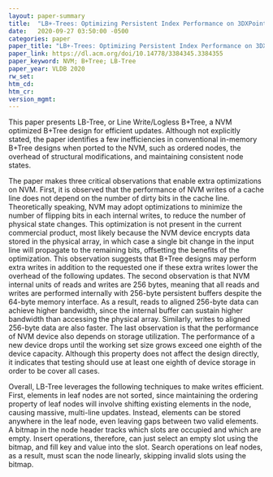```yaml
---
layout: paper-summary
title:  "LB+-Trees: Optimizing Persistent Index Performance on 3DXPoint Memory"
date:   2020-09-27 03:50:00 -0500
categories: paper
paper_title: "LB+-Trees: Optimizing Persistent Index Performance on 3DXPoint Memory"
paper_link: https://dl.acm.org/doi/10.14778/3384345.3384355
paper_keyword: NVM; B+Tree; LB-Tree
paper_year: VLDB 2020
rw_set:
htm_cd:
htm_cr:
version_mgmt:
---
```


This paper presents LB-Tree, or Line Write/Logless B+Tree, a NVM optimized B+Tree design for efficient updates.
Although not explicitly stated, the paper identifies a few inefficiencies in conventional in-memory B+Tree designs
when ported to the NVM, such as ordered nodes, the overhead of structural modifications, and maintaining consistent
node states.

The paper makes three critical observations that enable extra optimizations on NVM. First, it is observed that the 
performance of NVM writes of a cache line does not depend on the number of dirty bits in the cache line. Theoretically
speaking, NVM may adopt optimizations to minimize the number of flipping bits in each internal writes, to reduce the 
number of physical state changes. This optimization is not present in the current commercial product, most likely because
the NVM device encrypts data stored in the physical array, in which case a single bit change in the input line will
propagate to the remaining bits, offsetting the benefits of the optimization. This observation suggests that B+Tree
designs may perform extra writes in addition to the requested one if these extra writes lower the overhead of the following
updates. 
The second observation is that NVM internal units of reads and writes are 256 bytes, meaning that all reads and writes
are performed internally with 256-byte persistent buffers despite the 64-byte memory interface. 
As a result, reads to aligned 256-byte data can achieve higher bandwidth, since the internal buffer can sustain higher
bandwidth than accessing the physical array. Similarly, writes to aligned 256-byte data are also faster.
The last observation is that the performance of NVM device also depends on storage utilization. The performance of a
new device drops until the working set size grows exceed one eighth of the device capacity. Although this property
does not affect the design directly, it indicates that testing should use at least one eighth of device storage in order
to be cover all cases.

Overall, LB-Tree leverages the following techniques to make writes efficient. First, elements in leaf nodes are not sorted,
since maintaining the ordering property of leaf nodes will involve shifting existing elements in the node, causing massive,
multi-line updates. Instead, elements can be stored anywhere in the leaf node, even leaving gaps between two valid 
elements. A bitmap in the node header tracks which slots are occupied and which are empty. Insert operations, therefore,
can just select an empty slot using the bitmap, and fill key and value into the slot.
Search operations on leaf nodes, as a result, must scan the node linearly, skipping invalid slots using the bitmap.


